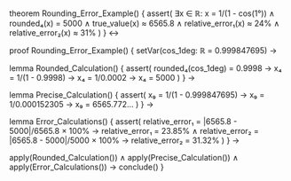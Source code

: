 theorem Rounding_Error_Example() {
  assert(
    ∃x ∈ ℝ: x = 1/(1 - cos(1°)) ∧
    rounded₄(x) = 5000 ∧
    true_value(x) ≈ 6565.8 ∧
    relative_error₁(x) ≈ 24% ∧
    relative_error₂(x) ≈ 31%
  )
} ↔

proof Rounding_Error_Example() {
  setVar(cos_1deg: ℝ = 0.999847695) →
  
  lemma Rounded_Calculation() {
    assert(
      rounded₄(cos_1deg) = 0.9998 →
      x₄ = 1/(1 - 0.9998) →
      x₄ = 1/0.0002 →
      x₄ = 5000
    )
  } →

  lemma Precise_Calculation() {
    assert(
      x₉ = 1/(1 - 0.999847695) →
      x₉ = 1/0.000152305 →
      x₉ = 6565.772...
    )
  } →

  lemma Error_Calculations() {
    assert(
      relative_error₁ = |6565.8 - 5000|/6565.8 × 100% →
      relative_error₁ = 23.85% ∧
      relative_error₂ = |6565.8 - 5000|/5000 × 100% →
      relative_error₂ = 31.32%
    )
  } →

  apply(Rounded_Calculation()) ∧
  apply(Precise_Calculation()) ∧
  apply(Error_Calculations()) →
  conclude()
}